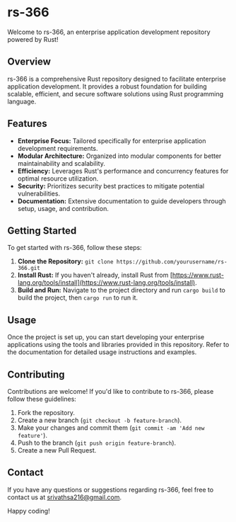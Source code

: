 # rs-366

Welcome to rs-366, an enterprise application development repository powered by Rust!

## Overview

rs-366 is a comprehensive Rust repository designed to facilitate enterprise application development. It provides a robust foundation for building scalable, efficient, and secure software solutions using Rust programming language.

## Features

- **Enterprise Focus:** Tailored specifically for enterprise application development requirements.
- **Modular Architecture:** Organized into modular components for better maintainability and scalability.
- **Efficiency:** Leverages Rust's performance and concurrency features for optimal resource utilization.
- **Security:** Prioritizes security best practices to mitigate potential vulnerabilities.
- **Documentation:** Extensive documentation to guide developers through setup, usage, and contribution.

## Getting Started

To get started with rs-366, follow these steps:

1. **Clone the Repository:** `git clone https://github.com/yourusername/rs-366.git`
2. **Install Rust:** If you haven't already, install Rust from [https://www.rust-lang.org/tools/install](https://www.rust-lang.org/tools/install).
3. **Build and Run:** Navigate to the project directory and run `cargo build` to build the project, then `cargo run` to run it.

## Usage

Once the project is set up, you can start developing your enterprise applications using the tools and libraries provided in this repository. Refer to the documentation for detailed usage instructions and examples.

## Contributing

Contributions are welcome! If you'd like to contribute to rs-366, please follow these guidelines:

1. Fork the repository.
2. Create a new branch (`git checkout -b feature-branch`).
3. Make your changes and commit them (`git commit -am 'Add new feature'`).
4. Push to the branch (`git push origin feature-branch`).
5. Create a new Pull Request.


## Contact

If you have any questions or suggestions regarding rs-366, feel free to contact us at [srivathsa216@gmail.com](mailto:srivathsa216@gmail.com).

Happy coding!
